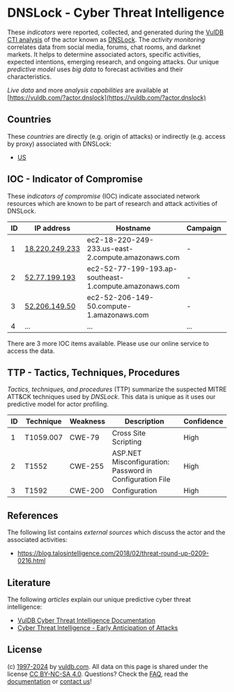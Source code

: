 # DNSLock - Cyber Threat Intelligence

These _indicators_ were reported, collected, and generated during the [VulDB CTI analysis](https://vuldb.com/?kb.cti) of the actor known as [DNSLock](https://vuldb.com/?actor.dnslock). The _activity monitoring_ correlates data from social media, forums, chat rooms, and darknet markets. It helps to determine associated actors, specific activities, expected intentions, emerging research, and ongoing attacks. Our unique _predictive model_ uses _big data_ to forecast activities and their characteristics.

_Live data_ and more _analysis capabilities_ are available at [https://vuldb.com/?actor.dnslock](https://vuldb.com/?actor.dnslock)

## Countries

These _countries_ are directly (e.g. origin of attacks) or indirectly (e.g. access by proxy) associated with DNSLock:

* [US](https://vuldb.com/?country.us)

## IOC - Indicator of Compromise

These _indicators of compromise_ (IOC) indicate associated network resources which are known to be part of research and attack activities of DNSLock.

ID | IP address | Hostname | Campaign | Confidence
-- | ---------- | -------- | -------- | ----------
1 | [18.220.249.233](https://vuldb.com/?ip.18.220.249.233) | ec2-18-220-249-233.us-east-2.compute.amazonaws.com | - | Medium
2 | [52.77.199.193](https://vuldb.com/?ip.52.77.199.193) | ec2-52-77-199-193.ap-southeast-1.compute.amazonaws.com | - | Medium
3 | [52.206.149.50](https://vuldb.com/?ip.52.206.149.50) | ec2-52-206-149-50.compute-1.amazonaws.com | - | Medium
4 | ... | ... | ... | ...

There are 3 more IOC items available. Please use our online service to access the data.

## TTP - Tactics, Techniques, Procedures

_Tactics, techniques, and procedures_ (TTP) summarize the suspected MITRE ATT&CK techniques used by _DNSLock_. This data is unique as it uses our predictive model for actor profiling.

ID | Technique | Weakness | Description | Confidence
-- | --------- | -------- | ----------- | ----------
1 | T1059.007 | CWE-79 | Cross Site Scripting | High
2 | T1552 | CWE-255 | ASP.NET Misconfiguration: Password in Configuration File | High
3 | T1592 | CWE-200 | Configuration | High

## References

The following list contains _external sources_ which discuss the actor and the associated activities:

* https://blog.talosintelligence.com/2018/02/threat-round-up-0209-0216.html

## Literature

The following _articles_ explain our unique predictive cyber threat intelligence:

* [VulDB Cyber Threat Intelligence Documentation](https://vuldb.com/?kb.cti)
* [Cyber Threat Intelligence - Early Anticipation of Attacks](https://www.scip.ch/en/?labs.20201022)

## License

(c) [1997-2024](https://vuldb.com/?kb.changelog) by [vuldb.com](https://vuldb.com/?kb.about). All data on this page is shared under the license [CC BY-NC-SA 4.0](https://creativecommons.org/licenses/by-nc-sa/4.0/). Questions? Check the [FAQ](https://vuldb.com/?kb.faq), read the [documentation](https://vuldb.com/?kb) or [contact us](https://vuldb.com/?contact)!
